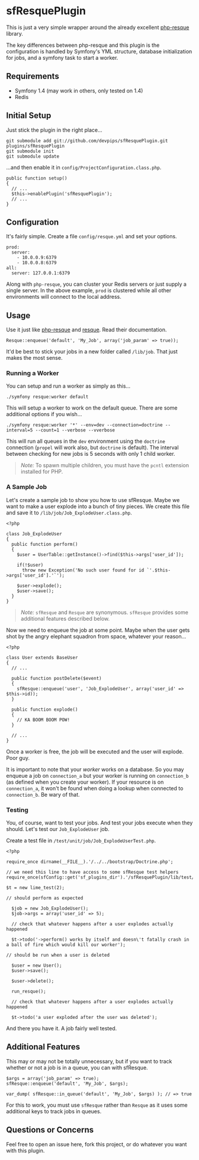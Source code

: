 # sfResquePlugin

This is just a very simple wrapper around the already excellent [php-resque](http://github.com/chrisboulton/php-resque) library.

The key differences between php-resque and this plugin is the configuration is handled by Symfony's YML structure, database initialization for jobs, and a symfony task to start a worker.

## Requirements

* Symfony 1.4 (may work in others, only tested on 1.4)
* Redis

## Initial Setup

Just stick the plugin in the right place...

    git submodule add git://github.com/devpips/sfResquePlugin.git plugins/sfResquePlugin
    git submodule init
    git submodule update

...and then enable it in `config/ProjectConfiguration.class.php`.

    public function setup()
    {
      // ...
      $this->enablePlugin('sfResquePlugin');
      // ...
    }

## Configuration

It's fairly simple. Create a file `config/resque.yml` and set your options.

    prod:
      server:
        - 10.0.0.9:6379
        - 10.0.0.8:6379
    all:
      server: 127.0.0.1:6379

Along with `php-resque`, you can cluster your Redis servers or just supply a single server. In the above example, `prod` is clustered while all other environments will connect to the local address.

## Usage

Use it just like [php-resque](http://github.com/chrisboulton/php-resque) and [resque](https://github.com/defunkt/resque). Read their documentation.

    Resque::enqueue('default', 'My_Job', array('job_param' => true));

It'd be best to stick your jobs in a new folder called `/lib/job`. That just makes the most sense.

### Running a Worker

You can setup and run a worker as simply as this...

    ./symfony resque:worker default

This will setup a worker to work on the default queue. There are some additional options if you wish...

    ./symfony resque:worker '*' --env=dev --connection=doctrine --interval=5 --count=1 --verbose --vverbose

This will run all queues in the `dev` environment using the `doctrine` connection (`propel` will work also, but `doctrine` is default). The interval between checking for new jobs is 5 seconds with only 1 child worker.

> *Note:* To spawn multiple children, you must have the `pcntl` extension installed for PHP.

### A Sample Job

Let's create a sample job to show you how to use sfResque. Maybe we want to make a user explode into a bunch of tiny pieces. We create this file and save it to `/lib/job/Job_ExplodeUser.class.php`.

    <?php
    
    class Job_ExplodeUser
    {
      public function perform()
      {
        $user = UserTable::getInstance()->find($this->args['user_id']);
        
        if(!$user)
          throw new Exception('No such user found for id `'.$this->args['user_id'].'`');

        $user->explode();
        $user->save();
      }
    }

> *Note:* `sfResque` and `Resque` are synonymous. `sfResque` provides some additional features described below.

Now we need to enqueue the job at some point. Maybe when the user gets shot by the angry elephant squadron from space, whatever your reason...

    <?php
    
    class User extends BaseUser
    {
      // ...
      
      public function postDelete($event)
      {
        sfResque::enqueue('user', 'Job_ExplodeUser', array('user_id' => $this->id));
      }
      
      public function explode()
      {
        // KA BOOM BOOM POW!
      }
      
      // ...
    }

Once a worker is free, the job will be executed and the user will explode. Poor guy.

It is important to note that your *worker* works on a database. So you may enqueue a job on `connection_a` but your worker is running on `connection_b` (as defined when you create your worker). If your resource is on `connection_a`, it won't be found when doing a lookup when connected to `connection_b`. Be wary of that.

### Testing

You, of course, want to test your jobs. And test your jobs execute when they should. Let's test our `Job_ExplodeUser` job.

Create a test file in `/test/unit/job/Job_ExplodeUserTest.php`.

    <?php
    
    require_once dirname(__FILE__).'/../../bootstrap/Doctrine.php';
    
    // we need this line to have access to some sfResque test helpers
    require_once(sfConfig::get('sf_plugins_dir').'/sfResquePlugin/lib/test/bootstrap.php');

    $t = new lime_test(2);
    
    // should perform as expected
    
      $job = new Job_ExplodeUser();
      $job->args = array('user_id' => 5);
      
      // check that whatever happens after a user explodes actually happened
      
      $t->todo('->perform() works by itself and doesn\'t fatally crash in a ball of fire which would kill our worker');
      
    // should be run when a user is deleted
    
      $user = new User();
      $user->save();
      
      $user->delete();
      
      run_resque();
      
      // check that whatever happens after a user explodes actually happened
      
      $t->todo('a user exploded after the user was deleted');

And there you have it. A job fairly well tested.

## Additional Features

This may or may not be totally unnecessary, but if you want to track whether or not a job is in a queue, you can with sfResque.

    $args = array('job_param' => true);
    sfResque::enqueue('default', 'My_Job', $args);
    
    var_dump( sfResque::in_queue('default', 'My_Job', $args) ); // => true

For this to work, you must use `sfResque` rather than `Resque` as it uses some additional keys to track jobs in queues.

## Questions or Concerns

Feel free to open an issue here, fork this project, or do whatever you want with this plugin.
